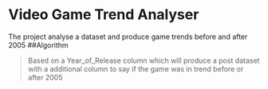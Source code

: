# Video Game Trend Analyser
The project analyse a dataset and produce game trends before and after 2005
##Algorithm
>Based on a Year_of_Release column which will produce a post dataset with a additional column to say if the game was in trend before or after 2005
